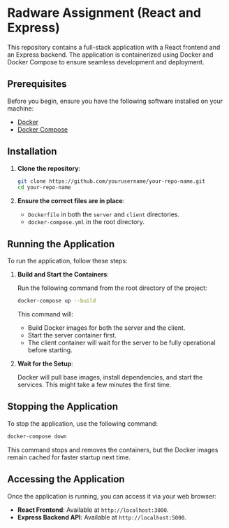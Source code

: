 # Radware Assignment (React and Express)

This repository contains a full-stack application with a React frontend and an Express backend. The application is containerized using Docker and Docker Compose to ensure seamless development and deployment.

## Prerequisites

Before you begin, ensure you have the following software installed on your machine:

- [Docker](https://www.docker.com/get-started)
- [Docker Compose](https://docs.docker.com/compose/install/)

## Installation

1. **Clone the repository**:

   ```bash
   git clone https://github.com/yourusername/your-repo-name.git
   cd your-repo-name
   ```

2. **Ensure the correct files are in place**:
   - `Dockerfile` in both the `server` and `client` directories.
   - `docker-compose.yml` in the root directory.

## Running the Application

To run the application, follow these steps:

1. **Build and Start the Containers**:

   Run the following command from the root directory of the project:

   ```bash
   docker-compose up --build
   ```

   This command will:
   - Build Docker images for both the server and the client.
   - Start the server container first.
   - The client container will wait for the server to be fully operational before starting.

2. **Wait for the Setup**:

   Docker will pull base images, install dependencies, and start the services. This might take a few minutes the first time.

## Stopping the Application

To stop the application, use the following command:

```bash
docker-compose down
```

This command stops and removes the containers, but the Docker images remain cached for faster startup next time.

## Accessing the Application

Once the application is running, you can access it via your web browser:

- **React Frontend**: Available at `http://localhost:3000`.
- **Express Backend API**: Available at `http://localhost:5000`.
